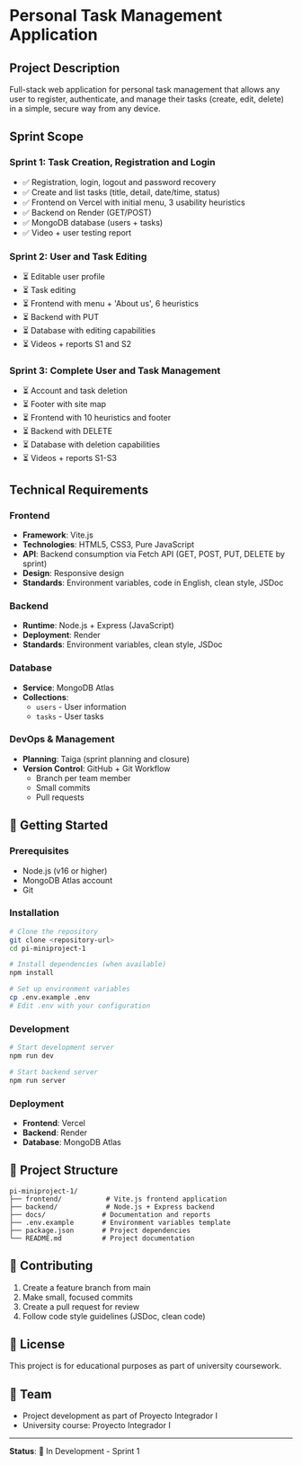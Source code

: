# Personal Task Management Application

## Project Description
Full-stack web application for personal task management that allows any user to register, authenticate, and manage their tasks (create, edit, delete) in a simple, secure way from any device.

## Sprint Scope

### Sprint 1: Task Creation, Registration and Login
- ✅ Registration, login, logout and password recovery
- ✅ Create and list tasks (title, detail, date/time, status)
- ✅ Frontend on Vercel with initial menu, 3 usability heuristics
- ✅ Backend on Render (GET/POST)
- ✅ MongoDB database (users + tasks)
- ✅ Video + user testing report

### Sprint 2: User and Task Editing
- ⏳ Editable user profile
- ⏳ Task editing
- ⏳ Frontend with menu + 'About us', 6 heuristics
- ⏳ Backend with PUT
- ⏳ Database with editing capabilities
- ⏳ Videos + reports S1 and S2

### Sprint 3: Complete User and Task Management
- ⏳ Account and task deletion
- ⏳ Footer with site map
- ⏳ Frontend with 10 heuristics and footer
- ⏳ Backend with DELETE
- ⏳ Database with deletion capabilities
- ⏳ Videos + reports S1-S3

## Technical Requirements

### Frontend
- **Framework**: Vite.js
- **Technologies**: HTML5, CSS3, Pure JavaScript
- **API**: Backend consumption via Fetch API (GET, POST, PUT, DELETE by sprint)
- **Design**: Responsive design
- **Standards**: Environment variables, code in English, clean style, JSDoc

### Backend
- **Runtime**: Node.js + Express (JavaScript)
- **Deployment**: Render
- **Standards**: Environment variables, clean style, JSDoc

### Database
- **Service**: MongoDB Atlas
- **Collections**: 
  - `users` - User information
  - `tasks` - User tasks

### DevOps & Management
- **Planning**: Taiga (sprint planning and closure)
- **Version Control**: GitHub + Git Workflow
  - Branch per team member
  - Small commits
  - Pull requests

## 🚀 Getting Started

### Prerequisites
- Node.js (v16 or higher)
- MongoDB Atlas account
- Git

### Installation
```bash
# Clone the repository
git clone <repository-url>
cd pi-miniproject-1

# Install dependencies (when available)
npm install

# Set up environment variables
cp .env.example .env
# Edit .env with your configuration
```

### Development
```bash
# Start development server
npm run dev

# Start backend server
npm run server
```

### Deployment
- **Frontend**: Vercel
- **Backend**: Render
- **Database**: MongoDB Atlas

## 📁 Project Structure
```
pi-miniproject-1/
├── frontend/           # Vite.js frontend application
├── backend/            # Node.js + Express backend
├── docs/              # Documentation and reports
├── .env.example       # Environment variables template
├── package.json       # Project dependencies
└── README.md          # Project documentation
```

## 🤝 Contributing
1. Create a feature branch from main
2. Make small, focused commits
3. Create a pull request for review
4. Follow code style guidelines (JSDoc, clean code)

## 📝 License
This project is for educational purposes as part of university coursework.

## 👥 Team
- Project development as part of Proyecto Integrador I
- University course: Proyecto Integrador I

---

**Status**: 🚧 In Development - Sprint 1